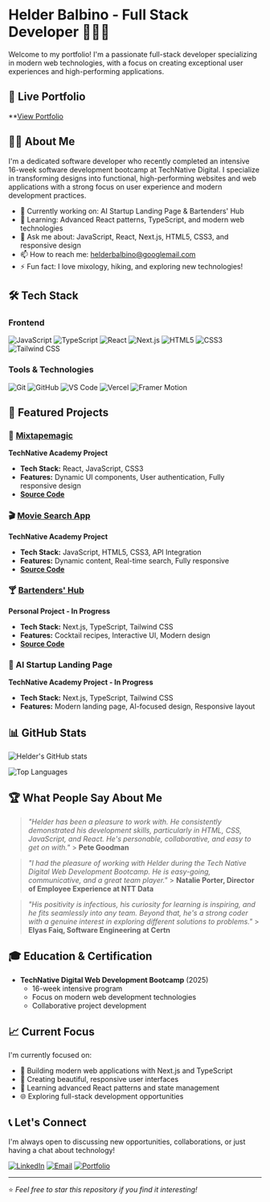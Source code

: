 # Helder Balbino - Full Stack Developer 👨🏻‍💻

Welcome to my portfolio! I'm a passionate full-stack developer specializing in
modern web technologies, with a focus on creating exceptional user experiences
and high-performing applications.

## 🚀 Live Portfolio

\*\*[View Portfolio](https://www.helderbalbino.com/)

## 👨‍💻 About Me

I'm a dedicated software developer who recently completed an intensive 16-week
software development bootcamp at TechNative Digital. I specialize in
transforming designs into functional, high-performing websites and web
applications with a strong focus on user experience and modern development
practices.

- 🔭 Currently working on: AI Startup Landing Page & Bartenders' Hub
- 🌱 Learning: Advanced React patterns, TypeScript, and modern web technologies
- 💬 Ask me about: JavaScript, React, Next.js, HTML5, CSS3, and responsive
  design
- 📫 How to reach me:
  [helderbalbino@googlemail.com](mailto:helderbalbino@googlemail.com)
- ⚡ Fun fact: I love mixology, hiking, and exploring new technologies!

## 🛠️ Tech Stack

### Frontend

![JavaScript](https://img.shields.io/badge/-JavaScript-F7DF1E?style=flat-square&logo=javascript&logoColor=black)
![TypeScript](https://img.shields.io/badge/-TypeScript-3178C6?style=flat-square&logo=typescript&logoColor=white)
![React](https://img.shields.io/badge/-React-61DAFB?style=flat-square&logo=react&logoColor=black)
![Next.js](https://img.shields.io/badge/-Next.js-000000?style=flat-square&logo=next.js&logoColor=white)
![HTML5](https://img.shields.io/badge/-HTML5-E34F26?style=flat-square&logo=html5&logoColor=white)
![CSS3](https://img.shields.io/badge/-CSS3-1572B6?style=flat-square&logo=css3&logoColor=white)
![Tailwind CSS](https://img.shields.io/badge/-Tailwind_CSS-38B2AC?style=flat-square&logo=tailwind-css&logoColor=white)

### Tools & Technologies

![Git](https://img.shields.io/badge/-Git-F05032?style=flat-square&logo=git&logoColor=white)
![GitHub](https://img.shields.io/badge/-GitHub-181717?style=flat-square&logo=github&logoColor=white)
![VS Code](https://img.shields.io/badge/-VS_Code-007ACC?style=flat-square&logo=visual-studio-code&logoColor=white)
![Vercel](https://img.shields.io/badge/-Vercel-000000?style=flat-square&logo=vercel&logoColor=white)
![Framer Motion](https://img.shields.io/badge/-Framer_Motion-0055FF?style=flat-square&logo=framer&logoColor=white)

## 🎯 Featured Projects

### 🎵 [Mixtapemagic](https://mixtapemagic.netlify.app/)

**TechNative Academy Project**

- **Tech Stack:** React, JavaScript, CSS3
- **Features:** Dynamic UI components, User authentication, Fully responsive
  design
- **[Source Code](https://github.com/technative-academy/Mixtape-Magic)**

### 🎬 [Movie Search App](https://helderbalbino.github.io/Movie-search-app/)

**TechNative Academy Project**

- **Tech Stack:** JavaScript, HTML5, CSS3, API Integration
- **Features:** Dynamic content, Real-time search, Fully responsive
- **[Source Code](https://github.com/helderbalbino/Movie-search-app)**

### 🍸 [Bartenders' Hub](https://bartendershub.vercel.app/)

**Personal Project - In Progress**

- **Tech Stack:** Next.js, TypeScript, Tailwind CSS
- **Features:** Cocktail recipes, Interactive UI, Modern design
- **[Source Code](https://github.com/HelderBalbino/BartendersHub)**

### 🤖 AI Startup Landing Page

**TechNative Academy Project - In Progress**

- **Tech Stack:** Next.js, TypeScript, Tailwind CSS
- **Features:** Modern landing page, AI-focused design, Responsive layout

## 📊 GitHub Stats

![Helder's GitHub stats](https://github-readme-stats.vercel.app/api?username=helderbalbino&show_icons=true&theme=dark&count_private=true)

![Top Languages](https://github-readme-stats.vercel.app/api/top-langs/?username=helderbalbino&layout=compact&theme=dark)

## 🏆 What People Say About Me

> _"Helder has been a pleasure to work with. He consistently demonstrated his
> development skills, particularly in HTML, CSS, JavaScript, and React. He's
> personable, collaborative, and easy to get on with."_ > **Pete Goodman**

> _"I had the pleasure of working with Helder during the Tech Native Digital Web
> Development Bootcamp. He is easy-going, communicative, and a great team
> player."_ > **Natalie Porter, Director of Employee Experience at NTT Data**

> _"His positivity is infectious, his curiosity for learning is inspiring, and
> he fits seamlessly into any team. Beyond that, he's a strong coder with a
> genuine interest in exploring different solutions to problems."_ > **Elyas
> Faiq, Software Engineering at Certn**

## 🎓 Education & Certification

- **TechNative Digital Web Development Bootcamp** (2025)
    - 16-week intensive program
    - Focus on modern web development technologies
    - Collaborative project development

## 📈 Current Focus

I'm currently focused on:

- 🚀 Building modern web applications with Next.js and TypeScript
- 🎨 Creating beautiful, responsive user interfaces
- 🔧 Learning advanced React patterns and state management
- 🌐 Exploring full-stack development opportunities

## 📞 Let's Connect

I'm always open to discussing new opportunities, collaborations, or just having
a chat about technology!

[![LinkedIn](https://img.shields.io/badge/-LinkedIn-0077B5?style=flat-square&logo=linkedin&logoColor=white)](https://www.linkedin.com/in/helder-balbino-18184a100/)
[![Email](https://img.shields.io/badge/-Email-D14836?style=flat-square&logo=gmail&logoColor=white)](mailto:helderbalbino@googlemail.com)
[![Portfolio](https://img.shields.io/badge/-Portfolio-000000?style=flat-square&logo=vercel&logoColor=white)](https://helderbalbino-portfolio.vercel.app)

---

⭐ _Feel free to star this repository if you find it interesting!_
